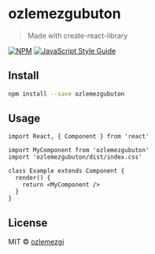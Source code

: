# ozlemezgubuton

> Made with create-react-library

[![NPM](https://img.shields.io/npm/v/ozlemezgubuton.svg)](https://www.npmjs.com/package/ozlemezgubuton) [![JavaScript Style Guide](https://img.shields.io/badge/code_style-standard-brightgreen.svg)](https://standardjs.com)

## Install

```bash
npm install --save ozlemezgubuton
```

## Usage

```tsx
import React, { Component } from 'react'

import MyComponent from 'ozlemezgubuton'
import 'ozlemezgubuton/dist/index.css'

class Example extends Component {
  render() {
    return <MyComponent />
  }
}
```

## License

MIT © [ozlemezgi](https://github.com/ozlemezgi)
